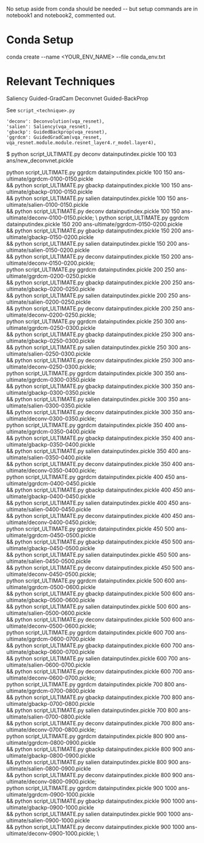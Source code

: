 No setup aside from conda should be needed -- but setup commands are in notebook1 and notebook2, commented out.

# Conda Setup

conda create --name <YOUR_ENV_NAME> --file conda_env.txt

# Relevant Techniques

Saliency
Guided-GradCam
Deconvnet
Guided-BackProp

See `script_<technique>.py`


    'deconv': Deconvolution(vqa_resnet),
    'salien': Saliency(vqa_resnet),
    'gbackp': GuidedBackprop(vqa_resnet),
    'ggrdcm': GuidedGradCam(vqa_resnet, vqa_resnet.module.module.resnet_layer4.r_model.layer4),

$ python script_ULTIMATE.py deconv datainputindex.pickle 100 103 ans/new_deconvnet.pickle

python script_ULTIMATE.py ggrdcm datainputindex.pickle 100 150 ans-ultimate/ggrdcm-0100-0150.pickle \
&& python script_ULTIMATE.py gbackp datainputindex.pickle 100 150 ans-ultimate/gbackp-0100-0150.pickle \
&& python script_ULTIMATE.py salien datainputindex.pickle 100 150 ans-ultimate/salien-0100-0150.pickle \
&& python script_ULTIMATE.py deconv datainputindex.pickle 100 150 ans-ultimate/deconv-0100-0150.pickle; \ 
python script_ULTIMATE.py ggrdcm datainputindex.pickle 150 200 ans-ultimate/ggrdcm-0150-0200.pickle \
&& python script_ULTIMATE.py gbackp datainputindex.pickle 150 200 ans-ultimate/gbackp-0150-0200.pickle \
&& python script_ULTIMATE.py salien datainputindex.pickle 150 200 ans-ultimate/salien-0150-0200.pickle \
&& python script_ULTIMATE.py deconv datainputindex.pickle 150 200 ans-ultimate/deconv-0150-0200.pickle; \
python script_ULTIMATE.py ggrdcm datainputindex.pickle 200 250 ans-ultimate/ggrdcm-0200-0250.pickle \
&& python script_ULTIMATE.py gbackp datainputindex.pickle 200 250 ans-ultimate/gbackp-0200-0250.pickle \
&& python script_ULTIMATE.py salien datainputindex.pickle 200 250 ans-ultimate/salien-0200-0250.pickle \
&& python script_ULTIMATE.py deconv datainputindex.pickle 200 250 ans-ultimate/deconv-0200-0250.pickle; \
python script_ULTIMATE.py ggrdcm datainputindex.pickle 250 300 ans-ultimate/ggrdcm-0250-0300.pickle \
&& python script_ULTIMATE.py gbackp datainputindex.pickle 250 300 ans-ultimate/gbackp-0250-0300.pickle \
&& python script_ULTIMATE.py salien datainputindex.pickle 250 300 ans-ultimate/salien-0250-0300.pickle \
&& python script_ULTIMATE.py deconv datainputindex.pickle 250 300 ans-ultimate/deconv-0250-0300.pickle; \
python script_ULTIMATE.py ggrdcm datainputindex.pickle 300 350 ans-ultimate/ggrdcm-0300-0350.pickle \
&& python script_ULTIMATE.py gbackp datainputindex.pickle 300 350 ans-ultimate/gbackp-0300-0350.pickle \
&& python script_ULTIMATE.py salien datainputindex.pickle 300 350 ans-ultimate/salien-0300-0350.pickle \
&& python script_ULTIMATE.py deconv datainputindex.pickle 300 350 ans-ultimate/deconv-0300-0350.pickle; \
python script_ULTIMATE.py ggrdcm datainputindex.pickle 350 400 ans-ultimate/ggrdcm-0350-0400.pickle \
&& python script_ULTIMATE.py gbackp datainputindex.pickle 350 400 ans-ultimate/gbackp-0350-0400.pickle \
&& python script_ULTIMATE.py salien datainputindex.pickle 350 400 ans-ultimate/salien-0350-0400.pickle \
&& python script_ULTIMATE.py deconv datainputindex.pickle 350 400 ans-ultimate/deconv-0350-0400.pickle; \
python script_ULTIMATE.py ggrdcm datainputindex.pickle 400 450 ans-ultimate/ggrdcm-0400-0450.pickle \
&& python script_ULTIMATE.py gbackp datainputindex.pickle 400 450 ans-ultimate/gbackp-0400-0450.pickle \
&& python script_ULTIMATE.py salien datainputindex.pickle 400 450 ans-ultimate/salien-0400-0450.pickle \
&& python script_ULTIMATE.py deconv datainputindex.pickle 400 450 ans-ultimate/deconv-0400-0450.pickle; \
python script_ULTIMATE.py ggrdcm datainputindex.pickle 450 500 ans-ultimate/ggrdcm-0450-0500.pickle \
&& python script_ULTIMATE.py gbackp datainputindex.pickle 450 500 ans-ultimate/gbackp-0450-0500.pickle \
&& python script_ULTIMATE.py salien datainputindex.pickle 450 500 ans-ultimate/salien-0450-0500.pickle \
&& python script_ULTIMATE.py deconv datainputindex.pickle 450 500 ans-ultimate/deconv-0450-0500.pickle; \
python script_ULTIMATE.py ggrdcm datainputindex.pickle 500 600 ans-ultimate/ggrdcm-0500-0600.pickle \
&& python script_ULTIMATE.py gbackp datainputindex.pickle 500 600 ans-ultimate/gbackp-0500-0600.pickle \
&& python script_ULTIMATE.py salien datainputindex.pickle 500 600 ans-ultimate/salien-0500-0600.pickle \
&& python script_ULTIMATE.py deconv datainputindex.pickle 500 600 ans-ultimate/deconv-0500-0600.pickle; \
python script_ULTIMATE.py ggrdcm datainputindex.pickle 600 700 ans-ultimate/ggrdcm-0600-0700.pickle \
&& python script_ULTIMATE.py gbackp datainputindex.pickle 600 700 ans-ultimate/gbackp-0600-0700.pickle \
&& python script_ULTIMATE.py salien datainputindex.pickle 600 700 ans-ultimate/salien-0600-0700.pickle \
&& python script_ULTIMATE.py deconv datainputindex.pickle 600 700 ans-ultimate/deconv-0600-0700.pickle; \
python script_ULTIMATE.py ggrdcm datainputindex.pickle 700 800 ans-ultimate/ggrdcm-0700-0800.pickle \
&& python script_ULTIMATE.py gbackp datainputindex.pickle 700 800 ans-ultimate/gbackp-0700-0800.pickle \
&& python script_ULTIMATE.py salien datainputindex.pickle 700 800 ans-ultimate/salien-0700-0800.pickle \
&& python script_ULTIMATE.py deconv datainputindex.pickle 700 800 ans-ultimate/deconv-0700-0800.pickle; \
python script_ULTIMATE.py ggrdcm datainputindex.pickle 800 900 ans-ultimate/ggrdcm-0800-0900.pickle \
&& python script_ULTIMATE.py gbackp datainputindex.pickle 800 900 ans-ultimate/gbackp-0800-0900.pickle \
&& python script_ULTIMATE.py salien datainputindex.pickle 800 900 ans-ultimate/salien-0800-0900.pickle \
&& python script_ULTIMATE.py deconv datainputindex.pickle 800 900 ans-ultimate/deconv-0800-0900.pickle; \
python script_ULTIMATE.py ggrdcm datainputindex.pickle 900 1000 ans-ultimate/ggrdcm-0900-1000.pickle \
&& python script_ULTIMATE.py gbackp datainputindex.pickle 900 1000 ans-ultimate/gbackp-0900-1000.pickle \
&& python script_ULTIMATE.py salien datainputindex.pickle 900 1000 ans-ultimate/salien-0900-1000.pickle \
&& python script_ULTIMATE.py deconv datainputindex.pickle 900 1000 ans-ultimate/deconv-0900-1000.pickle; \